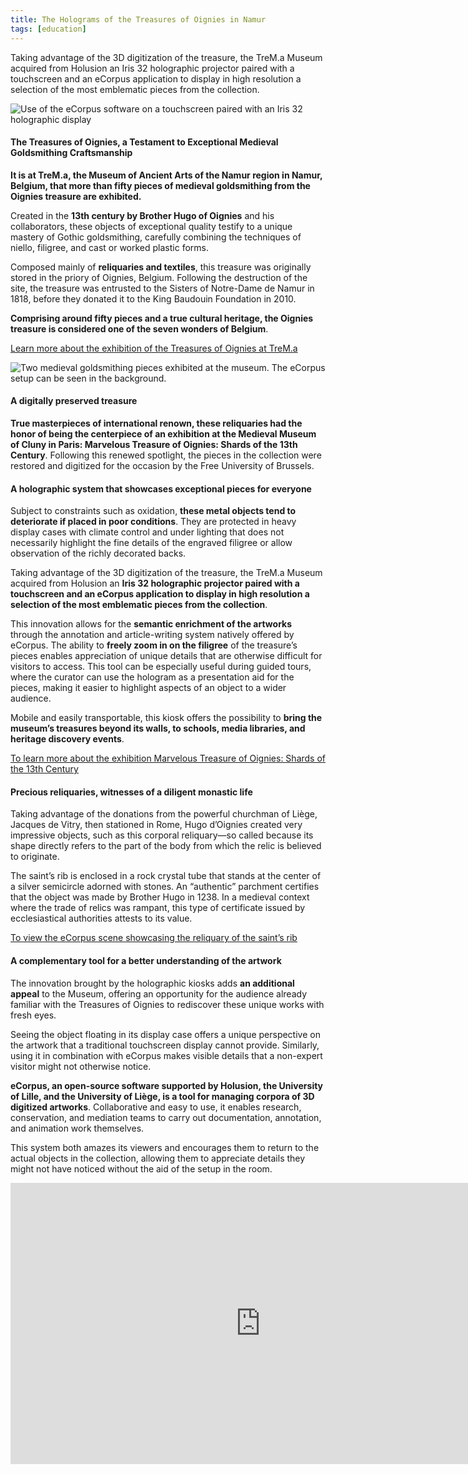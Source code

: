 ```yaml
---
title: The Holograms of the Treasures of Oignies in Namur
tags: [education]
---
```


Taking advantage of the 3D digitization of the treasure, the TreM.a Museum acquired from Holusion an Iris 32 holographic projector paired with a touchscreen and an eCorpus application to display in high resolution a selection of the most emblematic pieces from the collection.


<img style="object-position: 70% 0;" src="/assets/img/about/namur_utilisation.png" class="fluid"
    alt="Use of the eCorpus software on a touchscreen paired with an Iris 32 holographic display">



<section class="section">
    <div class="section">
        <h4>The Treasures of Oignies, a Testament to Exceptional Medieval Goldsmithing Craftsmanship </h4>
        <p>
            <b>It is at TreM.a, the Museum of Ancient Arts of the Namur region in Namur, Belgium, that more than fifty pieces of medieval goldsmithing from the Oignies treasure are exhibited.</b>
        </p><p>Created in the <b>13th century by Brother Hugo of Oignies</b> and his collaborators, these objects of exceptional quality testify to a unique mastery of Gothic goldsmithing, carefully combining the techniques of niello, filigree, and cast or worked plastic forms.
        </p>
        <p>
            Composed mainly of <b>reliquaries and textiles</b>, this treasure was originally stored in the priory of Oignies, Belgium. Following the destruction of the site, the treasure was entrusted to the Sisters of Notre-Dame de Namur in 1818, before they donated it to the King Baudouin Foundation in 2010.
        </p>
        <p>
            <b>Comprising around fifty pieces and a true cultural heritage, the Oignies treasure is considered one of the seven wonders of Belgium</b>.
        </p>
        <p>
            <a href="https://oignies.collectionkbf.be/fr">Learn more about the exhibition of the Treasures of Oignies at TreM.a</a>
        </p>
    </div>
</section>

<img style="object-position: 70% 0;" src="/assets/img/about/namur_oeuvres.jpg" class="fluid"
    alt="Two medieval goldsmithing pieces exhibited at the museum. The eCorpus setup can be seen in the background.">

<section class="section">
    <p>
    <h4>A digitally preserved treasure</h4>
        <b>True masterpieces of international renown, these reliquaries had the honor of being the centerpiece of an exhibition at the Medieval Museum of Cluny in Paris: Marvelous Treasure of Oignies: Shards of the 13th Century</b>. Following this renewed spotlight, the pieces in the collection were restored and digitized for the occasion by the Free University of Brussels.
    </p>
    <p>
    </p>
    <h4>A holographic system that showcases exceptional pieces for everyone</h4>
      <p>
        Subject to constraints such as oxidation, <b>these metal objects tend to deteriorate if placed in poor conditions</b>. They are protected in heavy display cases with climate control and under lighting that does not necessarily highlight the fine details of the engraved filigree or allow observation of the richly decorated backs.
    </p>
    <p>
    Taking advantage of the 3D digitization of the treasure, the TreM.a Museum acquired from Holusion an <b>Iris 32 holographic projector paired with a touchscreen and an eCorpus application to display in high resolution a selection of the most emblematic pieces from the collection</b>.
    </p>
    <p>
    This innovation allows for the <b>semantic enrichment of the artworks</b> through the annotation and article-writing system natively offered by eCorpus. The ability to <b>freely zoom in on the filigree</b> of the treasure’s pieces enables appreciation of unique details that are otherwise difficult for visitors to access. This tool can be especially useful during guided tours, where the curator can use the hologram as a presentation aid for the pieces, making it easier to highlight aspects of an object to a wider audience.
    </p>
    <p>
    Mobile and easily transportable, this kiosk offers the possibility to <b>bring the museum’s treasures beyond its walls, to schools, media libraries, and heritage discovery events</b>.
    </p>
    <a href="https://www.musee-moyenage.fr/activites/expositions/expositions-passees/exposition-merveilleux-tresor-d-oignies.html#:~:text=Du%2019%20mars%20au%2020%20octobre%202024&text=Parmi%20la%20cinquantaine%20d'objets,des%20reliquaires)%20et%20quelques%20textiles">To learn more about the exhibition Marvelous Treasure of Oignies: Shards of the 13th Century</a>
    <h4>Precious reliquaries, witnesses of a diligent monastic life</h4>
    <p>
    Taking advantage of the donations from the powerful churchman of Liège, Jacques de Vitry, then stationed in Rome, Hugo d’Oignies created very impressive objects, such as this corporal reliquary—so called because its shape directly refers to the part of the body from which the relic is believed to originate. 
    </p>
    <p>
    The saint’s rib is enclosed in a rock crystal tube that stands at the center of a silver semicircle adorned with stones. An “authentic” parchment certifies that the object was made by Brother Hugo in 1238. In a medieval context where the trade of relics was rampant, this type of certificate issued by ecclesiastical authorities attests to its value.
    </p>
    <p>
    <a href="https://ethesaurus.uliege.be/ui/scenes/Cote_8K/view">To view the eCorpus scene showcasing the reliquary of the saint’s rib</a>
    </p>
    <h4>A complementary tool for a better understanding of the artwork</h4>
    <p>
    The innovation brought by the holographic kiosks adds <b>an additional appeal</b> to the Museum, offering an opportunity for the audience already familiar with the Treasures of Oignies to rediscover these unique works with fresh eyes.
    </p>
    <p>
    Seeing the object floating in its display case offers a unique perspective on the artwork that a traditional touchscreen display cannot provide. Similarly, using it in combination with eCorpus makes visible details that a non-expert visitor might not otherwise notice. 
    </p>
    <p>
    <b>eCorpus, an open-source software supported by Holusion, the University of Lille, and the University of Liège, is a tool for managing corpora of 3D digitized artworks</b>. Collaborative and easy to use, it enables research, conservation, and mediation teams to carry out documentation, annotation, and animation work themselves.
    </p>
    <p>
    This system both amazes its viewers and encourages them to return to the actual objects in the collection, allowing them to appreciate details they might not have noticed without the aid of the setup in the room.
    </p>
    <iframe src="https://www.youtube.com/watch?v=EA3K__X78n0" width="800" height="450" style="padding: 0; margin: 0; border:0" allowfullscreen title="Use of the system" ></iframe>
</section>